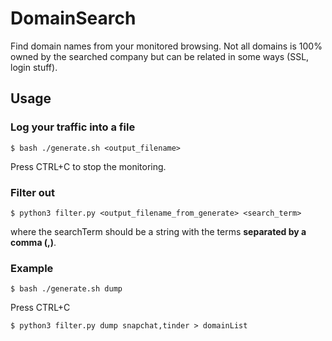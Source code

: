 # DomainSearch
Find domain names from your monitored browsing. Not all domains is 100% owned by the searched company but can be related in some ways (SSL, login stuff).

## Usage
### Log your traffic into a file
```
$ bash ./generate.sh <output_filename>
```
Press CTRL+C to stop the monitoring.
### Filter out
```
$ python3 filter.py <output_filename_from_generate> <search_term>
```
where the searchTerm should be a string with the terms **separated by a comma (,)**. 

### Example
```
$ bash ./generate.sh dump
```
Press CTRL+C
```
$ python3 filter.py dump snapchat,tinder > domainList
```

